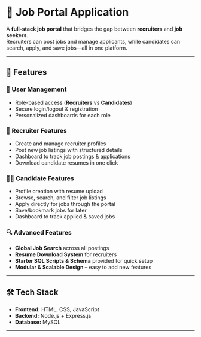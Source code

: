 # 💼 Job Portal Application  

A **full-stack job portal** that bridges the gap between **recruiters** and **job seekers**.  
Recruiters can post jobs and manage applicants, while candidates can search, apply, and save jobs—all in one platform.  

---

## 🚀 Features  

### 👤 User Management  
- Role-based access (**Recruiters** vs **Candidates**)  
- Secure login/logout & registration  
- Personalized dashboards for each role  

### 💼 Recruiter Features  
- Create and manage recruiter profiles  
- Post new job listings with structured details  
- Dashboard to track job postings & applications  
- Download candidate resumes in one click  

### 👩‍💻 Candidate Features  
- Profile creation with resume upload  
- Browse, search, and filter job listings  
- Apply directly for jobs through the portal  
- Save/bookmark jobs for later  
- Dashboard to track applied & saved jobs  

### 🔍 Advanced Features  
- **Global Job Search** across all postings  
- **Resume Download System** for recruiters  
- **Starter SQL Scripts & Schema** provided for quick setup  
- **Modular & Scalable Design** – easy to add new features  

---

## 🛠️ Tech Stack  

- **Frontend:** HTML, CSS, JavaScript  
- **Backend:** Node.js + Express.js  
- **Database:** MySQL  

---
